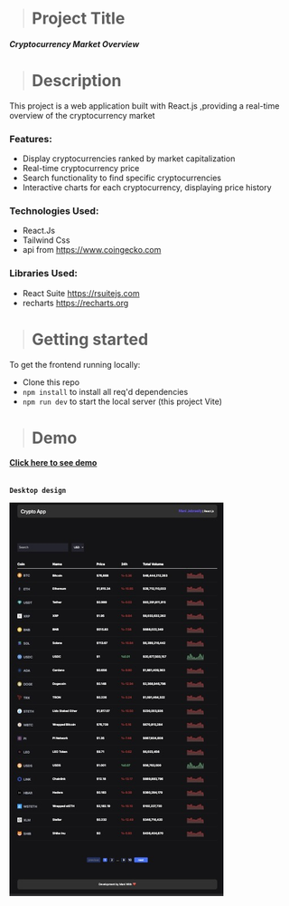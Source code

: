 ># **Project Title**
 ##### Cryptocurrency Market Overview

># **Description**

This project is a web application built with React.js ,providing a real-time overview of the cryptocurrency market 

### Features:
- Display cryptocurrencies ranked by market capitalization
- Real-time cryptocurrency price
- Search functionality to find specific cryptocurrencies
- Interactive charts for each cryptocurrency, displaying price history
 


### Technologies Used:
- React.Js
- Tailwind Css
- api from https://www.coingecko.com

### Libraries Used:
- React Suite  https://rsuitejs.com
- recharts     https://recharts.org


># **Getting started**

To get the frontend running locally:

- Clone this repo
- `npm install` to install all req'd dependencies
- `npm run dev` to start the local server (this project Vite)

># **Demo**

[**Click here to see demo**](https://mani-jebraeily.github.io/crypto-app/)
<br/>
<br/>

**`Desktop design`**

![demo](./src/assets/demo.png)